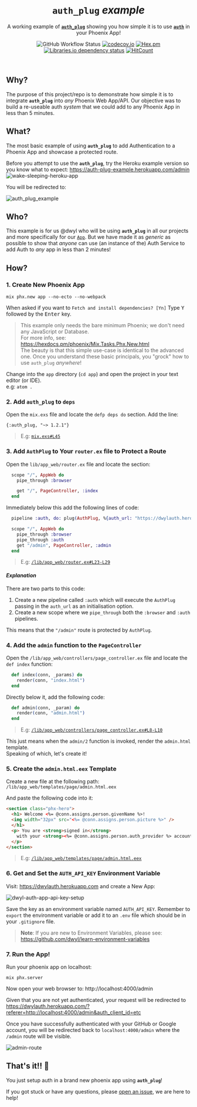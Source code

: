 <div align="center">

# `auth_plug` _example_

A working example of
[**`auth_plug`**](https://github.com/dwyl/auth_plug)
showing you how simple it is
to use
[**`auth`**](https://github.com/dwyl/auth)
in your Phoenix App!

![GitHub Workflow Status](https://img.shields.io/github/workflow/status/dwyl/auth_plug_example/Elixir%20CI?label=build&style=flat-square)
[![codecov.io](https://img.shields.io/codecov/c/github/dwyl/auth_plug_example/master.svg?style=flat-square)](http://codecov.io/github/dwyl/auth_plug_example?branch=master)
[![Hex.pm](https://img.shields.io/hexpm/v/auth_plug?color=brightgreen&style=flat-square)](https://hex.pm/packages/auth_plug)
[![Libraries.io dependency status](https://img.shields.io/librariesio/release/hex/auth_plug?logoColor=brightgreen&style=flat-square)](https://github.com/dwyl/auth_plug/blob/master/mix.exs)
[![HitCount](http://hits.dwyl.com/dwyl/auth_plug_example.svg)](http://hits.dwyl.com/dwyl/auth_plug_example)
</div>
<br />


## Why?

The purpose of this project/repo is to demonstrate how simple
it is to integrate **`auth_plug`** into _any_ Phoenix Web App/API.
Our objective was to build a re-useable auth _system_
that we could add to any Phoenix App in less than 5 minutes.

## What?

The most basic example of using **`auth_plug`**
to add Authentication to a Phoenix App
and showcase a protected route.

Before you attempt to use the **`auth_plug`**,
try the Heroku example version so you know what to expect:
https://auth-plug-example.herokuapp.com/admin
![wake-sleeping-heroku-app](http://auth-plug-example.herokuapp.com/ping)

You will be redirected to:

![auth_plug_example](https://user-images.githubusercontent.com/194400/80765920-154eb600-8b3c-11ea-90d4-a64224d31a5b.png)



## Who?

This example is for us @dwyl who will be using **`auth_plug`**
in all our projects and more specifically for our
[`App`](https://github.com/dwyl/app).
But we have made it as _generic_ as possible
to show that _anyone_ can use (an instance of the) Auth Service
to add Auth to _any_ app in less than 2 minutes!


## How?

### 1. Create New Phoenix App

```
mix phx.new app --no-ecto --no-webpack
```
When asked if you want to `Fetch and install dependencies? [Yn]`
Type <kbd>Y</kbd> followed by the <kbd>Enter</kbd> key.

> This example only needs the bare minimum Phoenix;
we don't need any JavaScript or Database. <br />
For more info, see:
https://hexdocs.pm/phoenix/Mix.Tasks.Phx.New.html <br />
> The beauty is that this simple use-case
is identical to the advanced one.
Once you understand these basic principals,
you "grock" how to use `auth_plug` _anywhere_!


Change into the `app` directory (`cd app`)
and open the project in your text editor (or IDE). <br />
e.g: `atom .`


### 2. Add `auth_plug` to `deps`

Open the `mix.exs` file
and locate the `defp deps do` section.
Add the line:

```
{:auth_plug, "~> 1.2.1"}
```

> E.g:
[`mix.exs#L45`](https://github.com/dwyl/auth_plug_example/blob/36f2fbf4d74dd3932119c5ca3f3562106dae08c4/mix.exs#L45)

### 3. Add `AuthPlug` to Your `router.ex` file to Protect a Route

Open the `lib/app_web/router.ex` file and locate the section:

```elixir
  scope "/", AppWeb do
    pipe_through :browser

    get "/", PageController, :index
  end
```

Immediately below this add the following lines of code:

```elixir
  pipeline :auth, do: plug(AuthPlug, %{auth_url: "https://dwylauth.herokuapp.com"})

  scope "/", AppWeb do
    pipe_through :browser
    pipe_through :auth
    get "/admin", PageController, :admin
  end
```

> E.g:
[`/lib/app_web/router.ex#L23-L29`](https://github.com/dwyl/auth_plug_example/blob/8ce0f10e656b94a93b8f02af240b3897ce23c006/lib/app_web/router.ex#L23-L29)


#### _Explanation_

There are two parts to this code:

1. Create a new pipeline called `:auth` which will execute the `AuthPlug`
passing in the `auth_url` as an initialisation option.
2. Create a new scope where we `pipe_through`
both the `:browser` and `:auth` pipelines.

This means that the `"/admin"` route is protected by `AuthPlug`.


### 4. Add the `admin` function to the `PageController`

Open the `/lib/app_web/controllers/page_controller.ex` file
and locate the `def index` function:

```elixir
  def index(conn, _params) do
    render(conn, "index.html")
  end
```

Directly below it, add the following code:

```elixir
  def admin(conn, _param) do
    render(conn, "admin.html")
  end
```

> E.g:
[`/lib/app_web/controllers/page_controller.ex#L8-L10`](https://github.com/dwyl/auth_plug_example/blob/e0e31dbf341f4b8877bca0a9ec846b538e04406a/lib/app_web/controllers/page_controller.ex#L8-L10)


This just means when the `admin/2` function is invoked,
render the `admin.html` template. <br />
Speaking of which, let's create it!



### 5. Create the `admin.html.eex` Template

Create a new file at the following path:
`/lib/app_web/templates/page/admin.html.eex`

And paste the following code into it:

```html
<section class="phx-hero">
  <h1> Welcome <%= @conn.assigns.person.givenName %>!
  <img width="32px" src="<%= @conn.assigns.person.picture %>" />
  </h1>
  <p> You are <strong>signed in</strong>
    with your <strong><%= @conn.assigns.person.auth_provider %> account</strong> <br />.
  </p>
</section>
```

> E.g:
[`/lib/app_web/templates/page/admin.html.eex`](https://github.com/dwyl/auth_plug_example/blob/7b8ff52fd091e3cee2d3540b6701e68bbf42e179/lib/app_web/templates/page/admin.html.eex)


### 6. Get and Set the `AUTH_API_KEY` Environment Variable

Visit: https://dwylauth.herokuapp.com
and create a New App:


![dwyl-auth-app-api-key-setup](https://user-images.githubusercontent.com/194400/93143513-0712c800-f6e0-11ea-9020-c253805d66df.gif)


Save the key as an environment variable named `AUTH_API_KEY`.
Remember to `export` the environment variable
or add it to an `.env` file which should be in your `.gitignore` file.

> **Note**: If you are new to Environment Variables,
please see:
https://github.com/dwyl/learn-environment-variables


### 7. Run the App!

Run your phoenix app on localhost:

```
mix phx.server
```

Now open your web browser to: http://localhost:4000/admin

Given that you are not yet authenticated,
your request will be redirected to
https://dwylauth.herokuapp.com/?referer=http://localhost:4000/admin&auth_client_id=etc

Once you have successfully authenticated with your GitHub or Google account,
you will be redirected back to `localhost:4000/admin`
where the `/admin` route will be visible.

![admin-route](https://user-images.githubusercontent.com/194400/80760439-d23b1580-8b30-11ea-8941-160ece8a4a5f.png)

## That's it!! 🎉

You just setup auth in a brand new phoenix app using **`auth_plug`**!

If you got stuck or have any questions,
please
[open an issue](https://github.com/dwyl/auth_plug/issues),
we are here to help!
